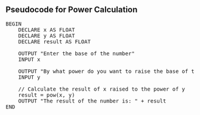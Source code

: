 
<head>

<h2>Pseudocode for Power Calculation</h2>

<pre>
BEGIN
    DECLARE x AS FLOAT
    DECLARE y AS FLOAT
    DECLARE result AS FLOAT
  
    OUTPUT "Enter the base of the number"
    INPUT x
    
    OUTPUT "By what power do you want to raise the base of the number?"
    INPUT y
    
    // Calculate the result of x raised to the power of y
    result = pow(x, y)
    OUTPUT "The result of the number is: " + result
END
</pre>

</body>
</html>
